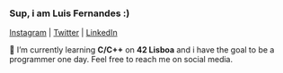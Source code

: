 ### Sup, i am Luis Fernandes :)

[Instagram](https://www.instagram.com/luidjitv/) | [Twitter](https://twitter.com/luigizera_) | [LinkedIn](https://www.linkedin.com/in/lu%C3%ADs-cl%C3%A1udio-fernandes-759a97213/)

🌱 I’m currently learning **C/C++** on **42 Lisboa** and i have the goal to be a programmer one day.
Feel free to reach me on social media.
